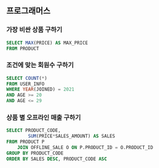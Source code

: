 ## 프로그래머스
### 가장 비싼 상품 구하기
```sql
SELECT MAX(PRICE) AS MAX_PRICE
FROM PRODUCT
```
### 조건에 맞는 회원수 구하기
```sql
SELECT COUNT(*)
FROM USER_INFO
WHERE YEAR(JOINED) = 2021
AND AGE >= 20 
AND AGE <= 29
```

### 상품 별 오프라인 매출 구하기
```SQL
SELECT PRODUCT_CODE,
        SUM(PRICE*SALES_AMOUNT) AS SALES
FROM PRODUCT P
    JOIN OFFLINE_SALE O ON P.PRODUCT_ID = O.PRODUCT_ID  
GROUP BY PRODUCT_CODE
ORDER BY SALES DESC, PRODUCT_CODE ASC
```
